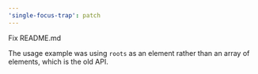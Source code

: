 ```yaml
---
'single-focus-trap': patch
---
```


Fix README.md

The usage example was using `roots` as an element rather than an array of elements, which is the old API.
